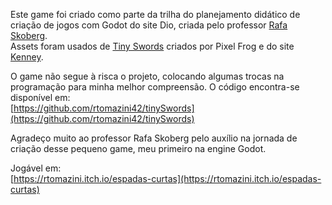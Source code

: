 Este game foi criado como parte da trilha do planejamento didático de criação de jogos com Godot do site Dio, criada pelo professor [Rafa Skoberg](https://rafaskoberg.com/).  
Assets foram usados de [Tiny Swords](https://pixelfrog-assets.itch.io/tiny-swords) criados por Pixel Frog e do site [Kenney](https://kenney.nl/).

O game não segue à risca o projeto, colocando algumas trocas na programação para minha melhor compreensão. O código encontra-se disponível em:  
[https://github.com/rtomazini42/tinySwords](https://github.com/rtomazini42/tinySwords)

Agradeço muito ao professor Rafa Skoberg pelo auxílio na jornada de criação desse pequeno game, meu primeiro na engine Godot.

Jogável em:  
[https://rtomazini.itch.io/espadas-curtas](https://rtomazini.itch.io/espadas-curtas)

